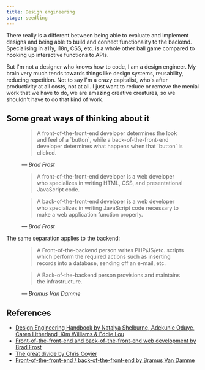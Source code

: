 ```yaml
---
title: Design engineering
stage: seedling
---
```


There really is a different between being able to evaluate and implement designs and being able to build and connect functionality to the backend.
Specialising in a11y, i18n, CSS, etc. is a whole other ball game compared to hooking up interactive functions to APIs.

But I'm not a designer who knows how to code, I am a design engineer. My brain very much tends towards things like design systems, reusability, reducing repetition. Not to say I'm a crazy capitalist, who's after productivity at all costs, not at all. I just want to reduce or remove the menial work that we have to do, we are amazing creative creatures, so we shouldn't have to do that kind of work.

## Some great ways of thinking about it

<figure>
  <blockquote>A front-of-the-front-end developer determines the look and feel of a `button`, while a back-of-the-front-end developer determines what happens when that `button` is clicked.</blockquote>
  <figcaption>
    — <cite>Brad Frost</cite>
  </figcaption>
</figure>
<figure>
  <blockquote>A front-of-the-front-end developer is a web developer who specializes in writing HTML, CSS, and presentational JavaScript code.</blockquote>
	<blockquote>A back-of-the-front-end developer is a web developer who specializes in writing JavaScript code necessary to make a web application function properly.</blockquote>
  <figcaption>
    — <cite>Brad Frost</cite>
  </figcaption>
</figure>

The same separation applies to the backend:

<figure>
  <blockquote>A Front-of-the-backend person writes PHP/JS/etc. scripts which perform the required actions such as inserting records into a database, sending off an e-mail, etc.</blockquote>
  <blockquote>A Back-of-the-backend person provisions and maintains the infrastructure.</blockquote>
  <figcaption>
    — <cite>Bramus Van Damme</cite>
  </figcaption>
</figure>

## References

- [Design Engineering Handbook by Natalya Shelburne, Adekunle Oduye, Caren Litherland, Kim Williams & Eddie Lou](https://books.apple.com/au/audiobook/design-engineering-handbook/id1527368573)
- [Front-of-the-front-end and back-of-the-front-end web development by Brad Frost](https://bradfrost.com/blog/post/front-of-the-front-end-and-back-of-the-front-end-web-development/)
- [The great divide by Chris Coyier](https://css-tricks.com/the-great-divide/)
- [Front-of-the-front-end / back-of-the-front-end by Bramus Van Damme](https://www.bram.us/2021/02/19/front-of-the-front-end-back-of-the-front-end/)
